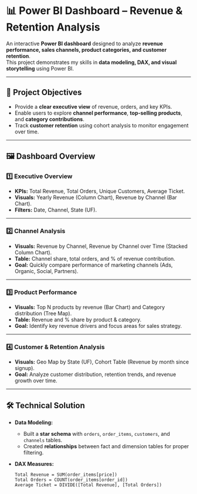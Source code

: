 # 📊 Power BI Dashboard – Revenue & Retention Analysis  

An interactive **Power BI dashboard** designed to analyze **revenue performance, sales channels, product categories, and customer retention**.  
This project demonstrates my skills in **data modeling, DAX, and visual storytelling** using Power BI.

---

## 🎯 Project Objectives  
- Provide a **clear executive view** of revenue, orders, and key KPIs.  
- Enable users to explore **channel performance**, **top-selling products**, and **category contributions**.  
- Track **customer retention** using cohort analysis to monitor engagement over time.  

---

## 🖼️ Dashboard Overview  

### 1️⃣ Executive Overview  
- **KPIs:** Total Revenue, Total Orders, Unique Customers, Average Ticket.  
- **Visuals:** Yearly Revenue (Column Chart), Revenue by Channel (Bar Chart).  
- **Filters:** Date, Channel, State (UF).  

---

### 2️⃣ Channel Analysis  
- **Visuals:** Revenue by Channel, Revenue by Channel over Time (Stacked Column Chart).  
- **Table:** Channel share, total orders, and % of revenue contribution.  
- **Goal:** Quickly compare performance of marketing channels (Ads, Organic, Social, Partners).  

---

### 3️⃣ Product Performance  
- **Visuals:** Top N products by revenue (Bar Chart) and Category distribution (Tree Map).  
- **Table:** Revenue and % share by product & category.  
- **Goal:** Identify key revenue drivers and focus areas for sales strategy.  

---

### 4️⃣ Customer & Retention Analysis  
- **Visuals:** Geo Map by State (UF), Cohort Table (Revenue by month since signup).  
- **Goal:** Analyze customer distribution, retention trends, and revenue growth over time.  

---

## 🛠️ Technical Solution  

- **Data Modeling:**  
  - Built a **star schema** with `orders`, `order_items`, `customers`, and `channels` tables.  
  - Created **relationships** between fact and dimension tables for proper filtering.

- **DAX Measures:**  
  ```DAX
  Total Revenue = SUM(order_items[price])
  Total Orders = COUNT(order_items[order_id])
  Average Ticket = DIVIDE([Total Revenue], [Total Orders])
